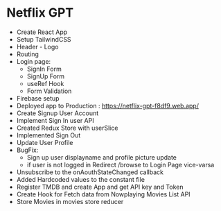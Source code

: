 # Netflix GPT

- Create React App
- Setup TailwindCSS
- Header - Logo
- Routing
- Login page:
  - SignIn Form
  - SignUp Form
  - useRef Hook
  - Form Validation
- Firebase setup
- Deployed app to Production : https://netflix-gpt-f8df9.web.app/
- Create Signup User Account
- Implement Sign In user API
- Created Redux Store with userSlice
- Implemented Sign Out
- Update User Profile
- BugFix:
  - Sign up user displayname and profile picture update
  - if user is not logged in Redirect /browse to Login Page vice-varsa
- Unsubscribe to the onAouthStateChanged callback
- Added Hardcoded values to the constant file
- Register TMDB and create App and get API key and Token
- Create Hook for Fetch data from Nowplaying Movies List API
- Store Movies in movies store reducer
